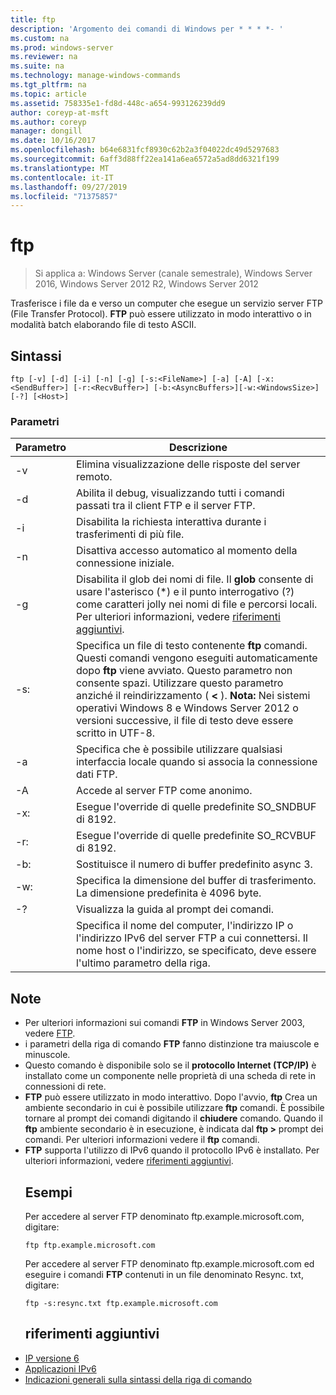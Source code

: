 ```yaml
---
title: ftp
description: 'Argomento dei comandi di Windows per * * * *- '
ms.custom: na
ms.prod: windows-server
ms.reviewer: na
ms.suite: na
ms.technology: manage-windows-commands
ms.tgt_pltfrm: na
ms.topic: article
ms.assetid: 758335e1-fd8d-448c-a654-993126239dd9
author: coreyp-at-msft
ms.author: coreyp
manager: dongill
ms.date: 10/16/2017
ms.openlocfilehash: b64e6831fcf8930c62b2a3f04022dc49d5297683
ms.sourcegitcommit: 6aff3d88ff22ea141a6ea6572a5ad8dd6321f199
ms.translationtype: MT
ms.contentlocale: it-IT
ms.lasthandoff: 09/27/2019
ms.locfileid: "71375857"
---
```

# <a name="ftp"></a>ftp

>Si applica a: Windows Server (canale semestrale), Windows Server 2016, Windows Server 2012 R2, Windows Server 2012

Trasferisce i file da e verso un computer che esegue un servizio server FTP (File Transfer Protocol). **FTP** può essere utilizzato in modo interattivo o in modalità batch elaborando file di testo ASCII. 
## <a name="syntax"></a>Sintassi
```
ftp [-v] [-d] [-i] [-n] [-g] [-s:<FileName>] [-a] [-A] [-x:<SendBuffer>] [-r:<RecvBuffer>] [-b:<AsyncBuffers>][-w:<WindowsSize>]  [-?] [<Host>]
```
### <a name="parameters"></a>Parametri

|     Parametro     |                                                                                                                                                      Descrizione                                                                                                                                                      |
|-------------------|-----------------------------------------------------------------------------------------------------------------------------------------------------------------------------------------------------------------------------------------------------------------------------------------------------------------------|
|        -v         |                                                                                                                                    Elimina visualizzazione delle risposte del server remoto.                                                                                                                                     |
|        -d         |                                                                                                               Abilita il debug, visualizzando tutti i comandi passati tra il client FTP e il server FTP.                                                                                                                |
|        -i         |                                                                                                                            Disabilita la richiesta interattiva durante i trasferimenti di più file.                                                                                                                             |
|        -n         |                                                                                                                                    Disattiva accesso automatico al momento della connessione iniziale.                                                                                                                                     |
|        -g         |                                         Disabilita il glob dei nomi di file.  Il **glob** consente di usare l'asterisco (\*) e il punto interrogativo (?) come caratteri jolly nei nomi di file e percorsi locali. Per ulteriori informazioni, vedere [riferimenti aggiuntivi](ftp.md#BKMK_additionalRef).                                          |
|   -s: <FileName>   | Specifica un file di testo contenente **ftp** comandi. Questi comandi vengono eseguiti automaticamente dopo **ftp** viene avviato. Questo parametro non consente spazi. Utilizzare questo parametro anziché il reindirizzamento ( **<** ). **Nota:** Nei sistemi operativi Windows 8 e Windows Server 2012 o versioni successive, il file di testo deve essere scritto in UTF-8. |
|        -a         |                                                                                                                 Specifica che è possibile utilizzare qualsiasi interfaccia locale quando si associa la connessione dati FTP.                                                                                                                  |
|        -A         |                                                                                                                                        Accede al server FTP come anonimo.                                                                                                                                         |
|  -x: <SendBuffer>  |                                                                                                                                     Esegue l'override di quelle predefinite SO_SNDBUF di 8192.                                                                                                                                     |
|  -r: <RecvBuffer>  |                                                                                                                                     Esegue l'override di quelle predefinite SO_RCVBUF di 8192.                                                                                                                                     |
| -b: <AsyncBuffers> |                                                                                                                                    Sostituisce il numero di buffer predefinito async 3.                                                                                                                                     |
| -w: <WindowsSize>  |                                                                                                                   Specifica la dimensione del buffer di trasferimento. La dimensione predefinita è 4096 byte.                                                                                                                   |
|        -?         |                                                                                                                                         Visualizza la guida al prompt dei comandi.                                                                                                                                          |
|      <host>       |                                                                    Specifica il nome del computer, l'indirizzo IP o l'indirizzo IPv6 del server FTP a cui connettersi. Il nome host o l'indirizzo, se specificato, deve essere l'ultimo parametro della riga.                                                                    |

## <a name="remarks"></a>Note
- Per ulteriori informazioni sui comandi **FTP** in Windows Server 2003, vedere [FTP](https://technet.microsoft.com/library/cc756013(v=ws.10).aspx).
- i parametri della riga di comando **FTP** fanno distinzione tra maiuscole e minuscole.
- Questo comando è disponibile solo se il **protocollo Internet (TCP/IP)** è installato come un componente nelle proprietà di una scheda di rete in connessioni di rete.
- **FTP** può essere utilizzato in modo interattivo. Dopo l'avvio, **ftp** Crea un ambiente secondario in cui è possibile utilizzare **ftp** comandi. È possibile tornare al prompt dei comandi digitando il **chiudere** comando. Quando il **ftp** ambiente secondario è in esecuzione, è indicata dal **ftp >** prompt dei comandi. Per ulteriori informazioni vedere il **ftp** comandi.
- **FTP** supporta l'utilizzo di IPv6 quando il protocollo IPv6 è installato. Per ulteriori informazioni, vedere [riferimenti aggiuntivi](ftp.md#BKMK_additionalRef).
  ## <a name="BKMK_Examples"></a>Esempi
  Per accedere al server FTP denominato ftp.example.microsoft.com, digitare:
  ```
  ftp ftp.example.microsoft.com
  ```
  Per accedere al server FTP denominato ftp.example.microsoft.com ed eseguire i comandi **FTP** contenuti in un file denominato Resync. txt, digitare:
  ```
  ftp -s:resync.txt ftp.example.microsoft.com
  ```
  ## <a name="BKMK_additionalRef"></a>riferimenti aggiuntivi
- [IP versione 6](https://technet.microsoft.com/library/cc738636(v=ws.10).aspx)
- [Applicazioni IPv6](https://technet.microsoft.com/library/cc782509(v=ws.10).aspx)
- [Indicazioni generali sulla sintassi della riga di comando](command-line-syntax-key.md)

